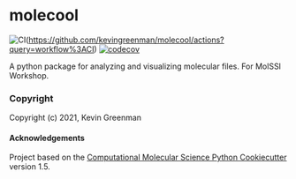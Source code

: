 molecool
==============================
[//]: # (Badges)
![CI](https://github.com/kevingreenman/molssi_best_practices_workshop/workflows/CI/badge.svg)(https://github.com/kevingreenman/molecool/actions?query=workflow%3ACI)
[![codecov](https://codecov.io/gh/kevingreenman/molecool/branch/master/graph/badge.svg)](https://codecov.io/gh/kevingreenman/molecool/branch/master)


A python package for analyzing and visualizing molecular files. For MolSSI Workshop.

### Copyright

Copyright (c) 2021, Kevin Greenman


#### Acknowledgements
 
Project based on the 
[Computational Molecular Science Python Cookiecutter](https://github.com/molssi/cookiecutter-cms) version 1.5.
